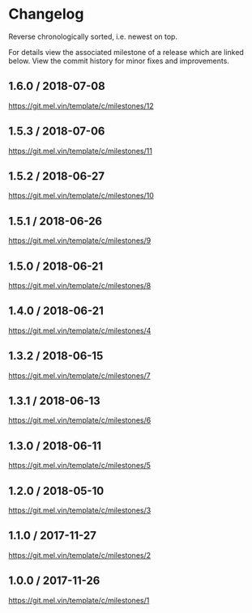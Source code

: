 # Changelog

Reverse chronologically sorted, i.e. newest on top.

For details view the associated milestone of a release which are linked below.
View the commit history for minor fixes and improvements.

## 1.6.0 / 2018-07-08

https://git.mel.vin/template/c/milestones/12

## 1.5.3 / 2018-07-06

https://git.mel.vin/template/c/milestones/11

## 1.5.2 / 2018-06-27

https://git.mel.vin/template/c/milestones/10

## 1.5.1 / 2018-06-26

https://git.mel.vin/template/c/milestones/9

## 1.5.0 / 2018-06-21

https://git.mel.vin/template/c/milestones/8

## 1.4.0 / 2018-06-21

https://git.mel.vin/template/c/milestones/4

## 1.3.2 / 2018-06-15

https://git.mel.vin/template/c/milestones/7

## 1.3.1 / 2018-06-13

https://git.mel.vin/template/c/milestones/6

## 1.3.0 / 2018-06-11

https://git.mel.vin/template/c/milestones/5

## 1.2.0 / 2018-05-10

https://git.mel.vin/template/c/milestones/3

## 1.1.0 / 2017-11-27

https://git.mel.vin/template/c/milestones/2

## 1.0.0 / 2017-11-26

https://git.mel.vin/template/c/milestones/1
